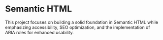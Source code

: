 # Semantic HTML
This project focuses on building a solid foundation in Semantic HTML while emphasizing accessibility, SEO optimization, and the implementation of ARIA roles for enhanced usability.